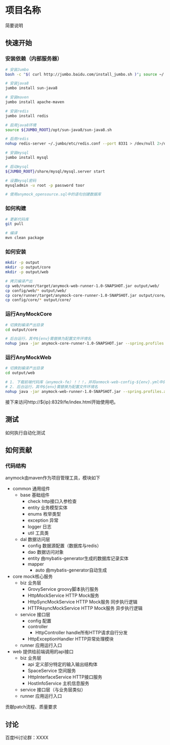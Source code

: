 # 项目名称
简要说明

## 快速开始
### 安装依赖（内部服务器）
```sh
# 安装Jumbo
bash -c "$( curl http://jumbo.baidu.com/install_jumbo.sh )"; source ~/.bashrc

# 安装java8
jumbo install sun-java8

# 安装maven
jumbo install apache-maven

# 安装redis
jumbo install redis

# 启用java8环境
source ${JUMBO_ROOT}/opt/sun-java8/sun-java8.sh

# 启用redis
nohup redis-server ~/.jumbo/etc/redis.conf --port 8331 > /dev/null 2>/dev/null &

# 安装mysql
jumbo install mysql

# 启动mysql
${JUMBO_ROOT}/share/mysql/mysql.server start

# 设置mysql密码
mysqladmin -u root -p password toor

# 使用anymock_opensource.sql中的语句创建数据库
```

### 如何构建
```sh
# 更新代码库
git pull

# 编译
mvn clean package
```

### 如何安装
```sh
mkdir -p output
mkdir -p output/core
mkdir -p output/web

# 拷贝编译产出
cp web/runner/target/anymock-web-runner-1.0-SNAPSHOT.jar output/web/
cp config/web/* output/web/
cp core/runner/target/anymock-core-runner-1.0-SNAPSHOT.jar output/core/
cp config/core/* output/core/
```

### 运行AnyMockCore
```sh
# 切换到编译产出目录
cd output/core

# 后台运行，其中${env}需替换为配置文件环境名
nohup java -jar anymock-core-runner-1.0-SNAPSHOT.jar --spring.profiles.active=${env} >/dev/null 2>/dev/null &
```

### 运行AnyMockWeb
```sh
# 切换到编译产出目录
cd output/web

# 1. 下载前端代码库（anymock-fe）！！！，并将anmock-web-config-${env}.yml中的fe.path修改为anymock-fe的dist目录地址
# 2. 后台运行，其中${env}需替换为配置文件环境名
nohup java -jar anymock-web-runner-1.0-SNAPSHOT.jar --spring.profiles.active=${env} >/dev/null 2>/dev/null &
```

接下来访问http://${ip}:8329/fe/index.html开始使用吧。

## 测试
如何执行自动化测试

## 如何贡献
### 代码结构
anymock由maven作为项目管理工具，模块如下
 - common 通用组件
    - base 基础组件
       - check http接口入参检查
       - entity 业务模型实体
       - enums 枚举类型
       - exception 异常
       - logger 日志
       - util 工具类
    - dal 数据访问层
       - config 数据源配置（数据库与redis）
       - dao 数据访问对象
       - entity 由mybatis-generator生成的数据库记录实体
       - mapper
         - auto 由mybatis-generator自动生成
 - core mock核心服务
    - biz 业务层
       - GrovyService groovy脚本执行服务
       - HttpMockService HTTP Mock服务
       - HttpSyncMockService HTTP Mock服务 同步执行逻辑
       - HTTPAsyncMockService HTTP Mock服务 异步执行逻辑
    - service 接口层
       - config 配置 
       - controller
          - HttpController handle所有HTTP请求自行分发
       - HttpExceptionHandler HTTP异常处理模块
    - runner 应用运行入口
 - web 提供给前端调用的api接口
    - biz 业务层
       - api 定义部分特定的输入输出结构体
       - SpaceService 空间服务
       - HttpInterfaceService HTTP接口服务
       - HostInfoService 主机信息服务
    - service 接口层（与业务层类似）
    - runner 应用运行入口

贡献patch流程、质量要求

## 讨论
百度Hi讨论群：XXXX
